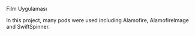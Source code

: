 Film Uygulaması

In this project, many pods were used including Alamofire, AlamofireImage and SwiftSpinner.
